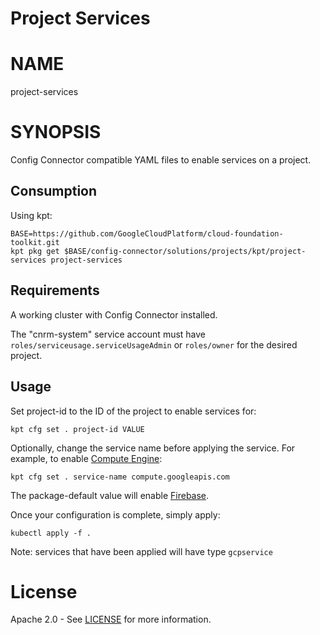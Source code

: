 Project Services
==================================================

# NAME

  project-services

# SYNOPSIS

  Config Connector compatible YAML files to enable services on a project.

## Consumption

  Using kpt:
  ```
  BASE=https://github.com/GoogleCloudPlatform/cloud-foundation-toolkit.git
  kpt pkg get $BASE/config-connector/solutions/projects/kpt/project-services project-services
  ```

## Requirements

  A working cluster with Config Connector installed.

  The "cnrm-system" service account must have
`roles/serviceusage.serviceUsageAdmin` or `roles/owner` for the desired project.


## Usage
  Set project-id to the ID of the project to enable services for:
  ```
  kpt cfg set . project-id VALUE
  ```


  Optionally, change the service name before applying the service. For example, to enable
[Compute Engine](https://cloud.google.com/compute/docs):
  ```
  kpt cfg set . service-name compute.googleapis.com
  ```

  The package-default value will enable
[Firebase](https://firebase.google.com/docs).

  Once your configuration is complete, simply apply:
  ```
  kubectl apply -f .
  ```

  Note: services that have been applied will have type `gcpservice`


# License

  Apache 2.0 - See [LICENSE](/LICENSE) for more information.

